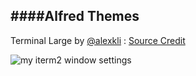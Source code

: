 
####Alfred Themes
----

Terminal Large by [@alexkli](https://twitter.com/alexkli) : [Source Credit](http://www.alfredforum.com/topic/1301-terminal-large-theme/)

![my iterm2 window settings](https://github.com/chrishough/myconfigurations/raw/master/alfredapp/Themes/Terminal_Large/Terminal-Large.png)
